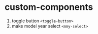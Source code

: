# custom-components

1. toggle button ```<toggle-button>```
1. make model year select ```<mmy-select>```
